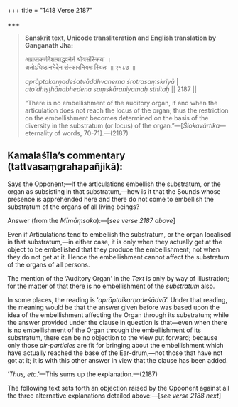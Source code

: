 +++
title = "1418 Verse 2187"

+++
> **Sanskrit text, Unicode transliteration and English translation by Ganganath Jha:** 
>
> अप्राप्तकर्णदेशत्वाद्ध्वनेर्न श्रोत्रसंस्क्रिया ।  
> अतोऽधिष्ठानभेदेन संस्कारनियमः स्थितः ॥ २१८७ ॥ 
>
> *aprāptakarṇadeśatvāddhvanerna śrotrasaṃskriyā* \|  
> *ato'dhiṣṭhānabhedena saṃskāraniyamaḥ sthitaḥ* \|\| 2187 \|\| 
>
> “There is no embellishment of the auditory organ, if and when the articulation does not reach the locus of the organ; thus the restriction on the embellishment becomes determined on the basis of the diversity in the substratum (or locus) of the organ.”—[*Ślokavārtika*—eternality of words, 70-71].—(2187)



## Kamalaśīla’s commentary (tattvasaṃgrahapañjikā):

Says the Opponent;—If the articulations embellish the substratum, or the organ as subsisting in that substratum,—how is it that the Sounds whose presence is apprehended here and there do not come to embellish the substratum of the organs of all living beings?

Answer (from the *Mīmāṃsaka*):—[*see verse 2187 above*]

Even if Articulations tend to embellish the substratum, or the organ localised in that substratum,—in either case, it is only when they actually get at the object to be embellished that they produce the embellishment; not when they do not get at it. Hence the embellishment cannot affect the substratum of the organs of all persons.

The mention of the ‘Auditory Organ’ in the *Text* is only by way of illustration; for the matter of that there is no embellishment of the *substratum* also.

In some places, the reading is ‘*aprāptaikarṇadeśādvā*’. Under that reading, the meaning would be that the answer given before was based upon the idea of the embellishment affecting the Organ through its substratum; while the answer provided under the clause in question is that—even when there is no embellishment of the Organ through the embellishment of its substratum, there can be no objection to the view put forward; because only those *air-particles* are fit for bringing about the embellishment which have actually reached the base of the Ear-drum,—not those that have not got at it; it is with this other answer in view that the clause has been added.

‘*Thus, etc*.’—This sums up the explanation.—(2187)

The following text sets forth an objection raised by the Opponent against all the three alternative explanations detailed above:—[*see verse 2188 next*]


